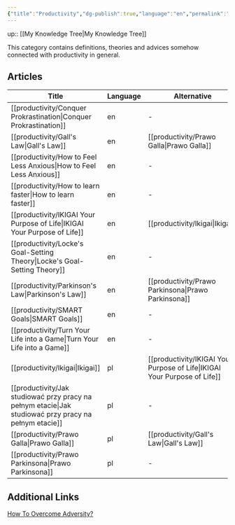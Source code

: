 ```yaml
---
{"title":"Productivity","dg-publish":true,"language":"en","permalink":"/productivity/productivity-moc/","dgPassFrontmatter":true}
---
```


up:: [[My Knowledge Tree\|My Knowledge Tree]]


This category contains definitions, theories and advices somehow connected with productivity in general.

## Articles
| Title                                                                                                    | Language | Alternative                                                                  |
| -------------------------------------------------------------------------------------------------------- | -------- | ---------------------------------------------------------------------------- |
| [[productivity/Conquer Prokrastination\|Conquer Prokrastination]]                                     | en       | \-                                                                           |
| [[productivity/Gall's Law\|Gall's Law]]                                                               | en       | [[productivity/Prawo Galla\|Prawo Galla]]                                 |
| [[productivity/How to Feel Less Anxious\|How to Feel Less Anxious]]                                   | en       | \-                                                                           |
| [[productivity/How to learn faster\|How to learn faster]]                                             | en       | \-                                                                           |
| [[productivity/IKIGAI Your Purpose of Life\|IKIGAI Your Purpose of Life]]                             | en       | [[productivity/Ikigai\|Ikigai]]                                           |
| [[productivity/Locke's Goal-Setting Theory\|Locke's Goal-Setting Theory]]                             | en       | \-                                                                           |
| [[productivity/Parkinson's Law\|Parkinson's Law]]                                                     | en       | [[productivity/Prawo Parkinsona\|Prawo Parkinsona]]                       |
| [[productivity/SMART Goals\|SMART Goals]]                                                             | en       | \-                                                                           |
| [[productivity/Turn Your Life into a Game\|Turn Your Life into a Game]]                               | en       | \-                                                                           |
| [[productivity/Ikigai\|Ikigai]]                                                                       | pl       | [[productivity/IKIGAI Your Purpose of Life\|IKIGAI Your Purpose of Life]] |
| [[productivity/Jak studiować przy pracy na pełnym etacie\|Jak studiować przy pracy na pełnym etacie]] | pl       | \-                                                                           |
| [[productivity/Prawo Galla\|Prawo Galla]]                                                             | pl       | [[productivity/Gall's Law\|Gall's Law]]                                   |
| [[productivity/Prawo Parkinsona\|Prawo Parkinsona]]                                                   | pl       | \-                                                                           |


## Additional Links

[How To Overcome Adversity?](https://www.youtube.com/watch?v=61bMGNL6MrM)
